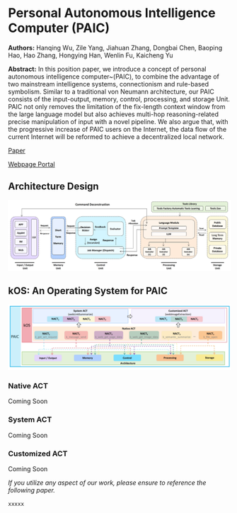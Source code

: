 # Personal Autonomous Intelligence Computer (PAIC)

**Authors:** Hanqing Wu, Zile Yang, Jiahuan Zhang, Dongbai Chen, Baoping Hao, Hao Zhang, Hongying Han, Wenlin Fu, Kaicheng Yu

**Abstract:**
In this position paper, we introduce a concept of personal autonomous intelligence computer~(PAIC), to combine the advantage of two mainstream intelligence systems, connectionism and rule-based symbolism. Similar to a traditional von Neumann architecture, our PAIC consists of the input-output, memory, control, processing, and storage Unit. PAIC not only removes the limitation of the fix-length context window from the large language model but also achieves multi-hop reasoning-related precise manipulation of input with a novel pipeline. We also argue that, with the progressive increase of PAIC users on the Internet, the data flow of the current Internet will be reformed to achieve a decentralized local network.

[Paper](https://github.com/KMind-Inc/PAIC/blob/main/Main%20Paper/PAIC_Paper.pdf)

[Webpage Portal](https://hikos.cn/)

## Architecture Design
![image](Materials/Architecture_diagram.pdf.jpeg)

## kOS: An Operating System for PAIC
![image](Materials/kos_act.jpeg)
### Native ACT
Coming Soon
### System ACT
Coming Soon
### Customized ACT
Coming Soon


*If you utilize any aspect of our work, please ensure to reference the following paper.*
```
xxxxx
```
